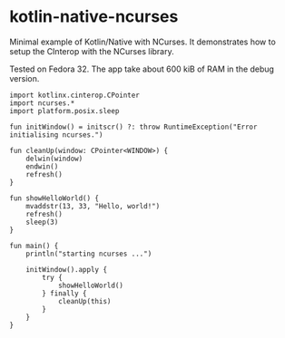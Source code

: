# kotlin-native-ncurses
Minimal example of Kotlin/Native with NCurses. It demonstrates how to setup the CInterop with the NCurses library.

Tested on Fedora 32. The app take about 600 kiB of RAM in the debug version.

```
import kotlinx.cinterop.CPointer
import ncurses.*
import platform.posix.sleep

fun initWindow() = initscr() ?: throw RuntimeException("Error initialising ncurses.")

fun cleanUp(window: CPointer<WINDOW>) {
    delwin(window)
    endwin()
    refresh()
}

fun showHelloWorld() {
    mvaddstr(13, 33, "Hello, world!")
    refresh()
    sleep(3)
}

fun main() {
    println("starting ncurses ...")

    initWindow().apply {
        try {
            showHelloWorld()
        } finally {
            cleanUp(this)
        }
    }
}
```
